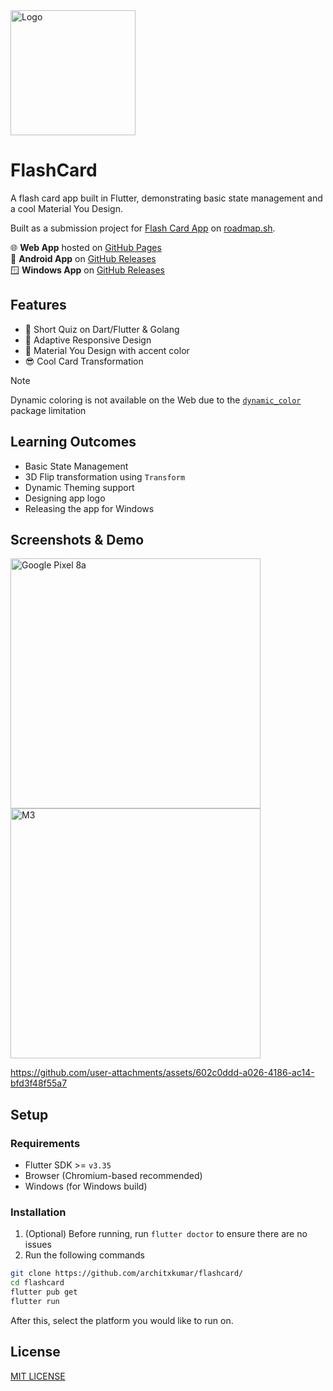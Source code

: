 <img src="https://github.com/user-attachments/assets/49e2a8b3-79db-4609-a178-cc5ab8d6b977" alt="Logo" width="200"/>

# FlashCard

A flash card app built in Flutter, demonstrating basic state management and a cool Material You Design.

Built as a submission project for [Flash Card App](https://roadmap.sh/projects/flash-cards) on [roadmap.sh](https://roadmap.sh/).

🌐 **Web App** hosted on [GitHub Pages](https://architxkumar.github.io/flashcard/)  
🤖 **Android App** on [GitHub Releases](https://github.com/architxkumar/flashcard/releases/download/v0.1.0/app-release.apk)  
🪟 **Windows App** on [GitHub Releases](https://github.com/architxkumar/flashcard/releases/download/v0.1.0/flutter_windows.zip)

## Features

- 🧠 Short Quiz on Dart/Flutter & Golang
- 📱 Adaptive Responsive Design
- 🎨 Material You Design with accent color
- 😎 Cool Card Transformation

> [!NOTE]
> Dynamic coloring is not available on the Web due to the [`dynamic_color`](https://pub.dev/packages/dynamic_color) package limitation

## Learning Outcomes

- Basic State Management
- 3D Flip transformation using `Transform`
- Dynamic Theming support
- Designing app logo
- Releasing the app for Windows

## Screenshots & Demo

<img src="https://github.com/user-attachments/assets/d0a8fcbc-9af6-47e0-b52c-a678f1129144" alt="Google Pixel 8a" height="400">
<img src="https://github.com/user-attachments/assets/fec3e041-91d0-4da8-9039-03e7e370abe4" alt="M3" height="400">

https://github.com/user-attachments/assets/602c0ddd-a026-4186-ac14-bfd3f48f55a7

## Setup
### Requirements
- Flutter SDK >= `v3.35`
- Browser (Chromium-based recommended)
- Windows (for Windows build)

### Installation
1. (Optional) Before running, run `flutter doctor` to ensure there are no issues
2. Run the following commands
```bash
git clone https://github.com/architxkumar/flashcard/
cd flashcard
flutter pub get
flutter run
```
After this, select the platform you would like to run on.

## License
[MIT LICENSE](./LICENSE)


